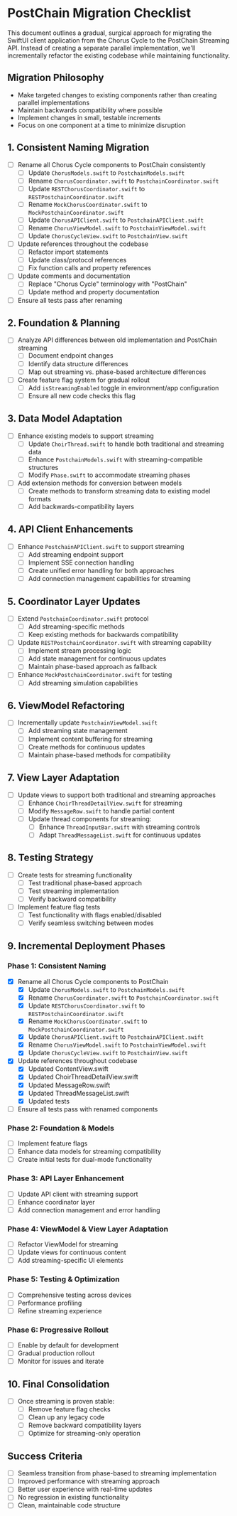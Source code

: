 # PostChain Migration Checklist

This document outlines a gradual, surgical approach for migrating the SwiftUI client application from the Chorus Cycle to the PostChain Streaming API. Instead of creating a separate parallel implementation, we'll incrementally refactor the existing codebase while maintaining functionality.

## Migration Philosophy

- Make targeted changes to existing components rather than creating parallel implementations
- Maintain backwards compatibility where possible
- Implement changes in small, testable increments
- Focus on one component at a time to minimize disruption

## 1. Consistent Naming Migration

- [ ] Rename all Chorus Cycle components to PostChain consistently
  - [ ] Update `ChorusModels.swift` to `PostchainModels.swift`
  - [ ] Rename `ChorusCoordinator.swift` to `PostchainCoordinator.swift`
  - [ ] Update `RESTChorusCoordinator.swift` to `RESTPostchainCoordinator.swift`
  - [ ] Rename `MockChorusCoordinator.swift` to `MockPostchainCoordinator.swift`
  - [ ] Update `ChorusAPIClient.swift` to `PostchainAPIClient.swift`
  - [ ] Rename `ChorusViewModel.swift` to `PostchainViewModel.swift`
  - [ ] Update `ChorusCycleView.swift` to `PostchainView.swift`
- [ ] Update references throughout the codebase
  - [ ] Refactor import statements
  - [ ] Update class/protocol references
  - [ ] Fix function calls and property references
- [ ] Update comments and documentation
  - [ ] Replace "Chorus Cycle" terminology with "PostChain"
  - [ ] Update method and property documentation
- [ ] Ensure all tests pass after renaming

## 2. Foundation & Planning

- [ ] Analyze API differences between old implementation and PostChain streaming
  - [ ] Document endpoint changes
  - [ ] Identify data structure differences
  - [ ] Map out streaming vs. phase-based architecture differences
- [ ] Create feature flag system for gradual rollout
  - [ ] Add `isStreamingEnabled` toggle in environment/app configuration
  - [ ] Ensure all new code checks this flag

## 3. Data Model Adaptation

- [ ] Enhance existing models to support streaming
  - [ ] Update `ChoirThread.swift` to handle both traditional and streaming data
  - [ ] Enhance `PostchainModels.swift` with streaming-compatible structures
  - [ ] Modify `Phase.swift` to accommodate streaming phases
- [ ] Add extension methods for conversion between models
  - [ ] Create methods to transform streaming data to existing model formats
  - [ ] Add backwards-compatibility layers

## 4. API Client Enhancements

- [ ] Enhance `PostchainAPIClient.swift` to support streaming
  - [ ] Add streaming endpoint support
  - [ ] Implement SSE connection handling
  - [ ] Create unified error handling for both approaches
  - [ ] Add connection management capabilities for streaming

## 5. Coordinator Layer Updates

- [ ] Extend `PostchainCoordinator.swift` protocol
  - [ ] Add streaming-specific methods
  - [ ] Keep existing methods for backwards compatibility
- [ ] Update `RESTPostchainCoordinator.swift` with streaming capability
  - [ ] Implement stream processing logic
  - [ ] Add state management for continuous updates
  - [ ] Maintain phase-based approach as fallback
- [ ] Enhance `MockPostchainCoordinator.swift` for testing
  - [ ] Add streaming simulation capabilities

## 6. ViewModel Refactoring

- [ ] Incrementally update `PostchainViewModel.swift`
  - [ ] Add streaming state management
  - [ ] Implement content buffering for streaming
  - [ ] Create methods for continuous updates
  - [ ] Maintain phase-based methods for compatibility

## 7. View Layer Adaptation

- [ ] Update views to support both traditional and streaming approaches
  - [ ] Enhance `ChoirThreadDetailView.swift` for streaming
  - [ ] Modify `MessageRow.swift` to handle partial content
  - [ ] Update thread components for streaming:
    - [ ] Enhance `ThreadInputBar.swift` with streaming controls
    - [ ] Adapt `ThreadMessageList.swift` for continuous updates

## 8. Testing Strategy

- [ ] Create tests for streaming functionality
  - [ ] Test traditional phase-based approach
  - [ ] Test streaming implementation
  - [ ] Verify backward compatibility
- [ ] Implement feature flag tests
  - [ ] Test functionality with flags enabled/disabled
  - [ ] Verify seamless switching between modes

## 9. Incremental Deployment Phases

### Phase 1: Consistent Naming
- [x] Rename all Chorus Cycle components to PostChain
  - [x] Update `ChorusModels.swift` to `PostchainModels.swift`
  - [x] Rename `ChorusCoordinator.swift` to `PostchainCoordinator.swift`
  - [x] Update `RESTChorusCoordinator.swift` to `RESTPostchainCoordinator.swift`
  - [x] Rename `MockChorusCoordinator.swift` to `MockPostchainCoordinator.swift`
  - [x] Update `ChorusAPIClient.swift` to `PostchainAPIClient.swift`
  - [x] Rename `ChorusViewModel.swift` to `PostchainViewModel.swift`
  - [x] Update `ChorusCycleView.swift` to `PostchainView.swift`
- [x] Update references throughout codebase
  - [x] Updated ContentView.swift
  - [x] Updated ChoirThreadDetailView.swift
  - [x] Updated MessageRow.swift
  - [x] Updated ThreadMessageList.swift
  - [x] Updated tests
- [ ] Ensure all tests pass with renamed components

### Phase 2: Foundation & Models
- [ ] Implement feature flags
- [ ] Enhance data models for streaming compatibility 
- [ ] Create initial tests for dual-mode functionality

### Phase 3: API Layer Enhancement
- [ ] Update API client with streaming support
- [ ] Enhance coordinator layer
- [ ] Add connection management and error handling

### Phase 4: ViewModel & View Layer Adaptation  
- [ ] Refactor ViewModel for streaming
- [ ] Update views for continuous content
- [ ] Add streaming-specific UI elements

### Phase 5: Testing & Optimization
- [ ] Comprehensive testing across devices
- [ ] Performance profiling
- [ ] Refine streaming experience

### Phase 6: Progressive Rollout
- [ ] Enable by default for development
- [ ] Gradual production rollout
- [ ] Monitor for issues and iterate

## 10. Final Consolidation

- [ ] Once streaming is proven stable:
  - [ ] Remove feature flag checks
  - [ ] Clean up any legacy code
  - [ ] Remove backward compatibility layers
  - [ ] Optimize for streaming-only operation

## Success Criteria

- [ ] Seamless transition from phase-based to streaming implementation
- [ ] Improved performance with streaming approach
- [ ] Better user experience with real-time updates
- [ ] No regression in existing functionality
- [ ] Clean, maintainable code structure